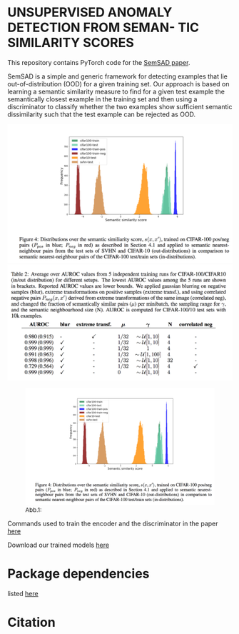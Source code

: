 # UNSUPERVISED ANOMALY DETECTION FROM SEMAN- TIC SIMILARITY SCORES

This repository contains PyTorch code for the [SemSAD paper]().

SemSAD is a simple and generic framework for detecting examples that lie out-of-distribution (OOD) for a given training set. Our approach is based on learning a semantic similarity measure to find for a given test example the semantically closest example in the training set and then using a discriminator to classify whether the two examples show sufficient semantic dissimilarity such that the test example can be rejected as OOD.

<img src="paper/Figure4.png" width="600">
<img src="paper/Table2.png" width="600">

<figure>
    <img src='paper/Figure4.png' />
    <font size="2">
    <figcaption> Abb.1:  
    </figcaption>
    </font>
</figure>

Commands used to train the encoder and the discriminator in the paper [here](https://github.com/nimaous/SemSAD/blob/main/commands.txt)

Download our trained models [here]()

# Package dependencies
listed [here](https://github.com/nimaous/SemSAD/blob/main/package_version.txt)

# Citation


